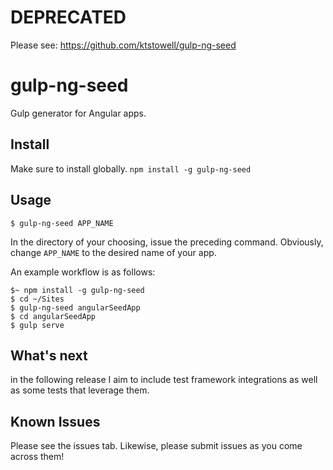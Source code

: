 # DEPRECATED
Please see: https://github.com/ktstowell/gulp-ng-seed

# gulp-ng-seed
Gulp generator for Angular apps.

## Install
Make sure to install globally.
`npm install -g gulp-ng-seed`

## Usage
`$ gulp-ng-seed APP_NAME`

In the directory of your choosing, issue the preceding command. Obviously, change `APP_NAME` to the desired name of your app.

An example workflow is as follows:

    $~ npm install -g gulp-ng-seed
    $ cd ~/Sites
    $ gulp-ng-seed angularSeedApp
    $ cd angularSeedApp
    $ gulp serve

## What's next

in the following release I aim to include test framework integrations as well as
some tests that leverage them.

## Known Issues
Please see the issues tab. Likewise, please submit issues as you come across them!
